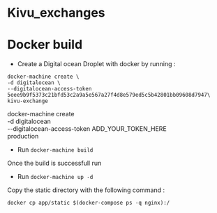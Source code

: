 # Kivu_exchanges


# Docker build

- Create a Digital ocean Droplet with docker by running : 

```
docker-machine create \
-d digitalocean \
--digitalocean-access-token 5eee9b9f5373c21bfd53c2a9a5e567a27f4d8e579ed5c5b42801bb09608d7947\             
kivu-exchange
```

docker-machine create \
-d digitalocean \
--digitalocean-access-token ADD_YOUR_TOKEN_HERE \
production

- Run `docker-machine build`

Once the build is successfull run 

- Run `docker-machine up -d`

Copy the static directory with the following command :

`docker cp app/static $(docker-compose ps -q nginx):/`

